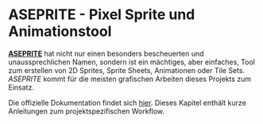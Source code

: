 # ASEPRITE - Pixel Sprite und Animationstool

[**ASEPRITE**](https://www.aseprite.org) hat nicht nur einen besonders bescheuerten und unaussprechlichen Namen, sondern ist ein mächtiges, aber einfaches, Tool zum erstellen von 2D Sprites, Sprite Sheets, Animationen oder Tile Sets. *ASEPRITE* kommt für die meisten grafischen Arbeiten dieses Projekts zum Einsatz.

Die offizielle Dokumentation findet sich [hier](https://www.aseprite.org/docs/). Dieses Kapitel enthält kurze Anleitungen zum projektspezifischen Workflow.
